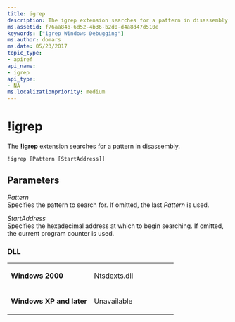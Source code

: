 ```yaml
---
title: igrep
description: The igrep extension searches for a pattern in disassembly.
ms.assetid: f76aa84b-6d52-4b36-b2d0-d4a8d47d510e
keywords: ["igrep Windows Debugging"]
ms.author: domars
ms.date: 05/23/2017
topic_type:
- apiref
api_name:
- igrep
api_type:
- NA
ms.localizationpriority: medium
---
```


# !igrep


The **!igrep** extension searches for a pattern in disassembly.

```dbgcmd
!igrep [Pattern [StartAddress]] 
```

## <span id="ddk__igrep_dbg"></span><span id="DDK__IGREP_DBG"></span>Parameters


<span id="_______Pattern______"></span><span id="_______pattern______"></span><span id="_______PATTERN______"></span> *Pattern*   
Specifies the pattern to search for. If omitted, the last *Pattern* is used.

<span id="_______StartAddress______"></span><span id="_______startaddress______"></span><span id="_______STARTADDRESS______"></span> *StartAddress*   
Specifies the hexadecimal address at which to begin searching. If omitted, the current program counter is used.

### <span id="DLL"></span><span id="dll"></span>DLL

<table>
<colgroup>
<col width="50%" />
<col width="50%" />
</colgroup>
<tbody>
<tr class="odd">
<td align="left"><p><strong>Windows 2000</strong></p></td>
<td align="left"><p>Ntsdexts.dll</p></td>
</tr>
<tr class="even">
<td align="left"><p><strong>Windows XP and later</strong></p></td>
<td align="left"><p>Unavailable</p></td>
</tr>
</tbody>
</table>

 

 

 





